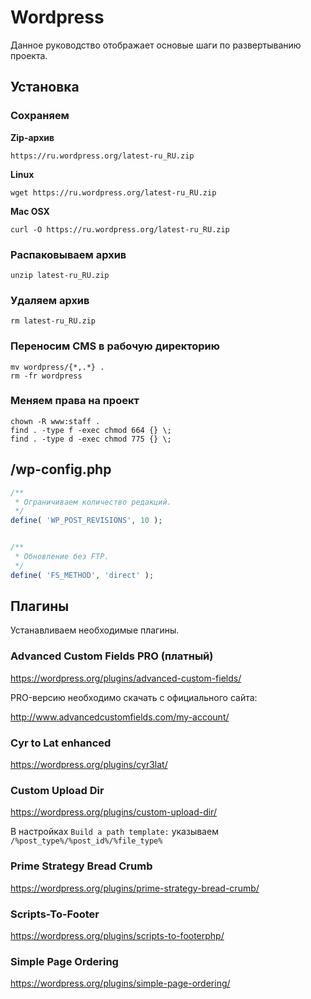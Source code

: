 # Wordpress
Данное руководство отображает основые шаги по развертыванию проекта.

## Установка

### Сохраняем

__Zip-архив__
```
https://ru.wordpress.org/latest-ru_RU.zip
```

__Linux__
```
wget https://ru.wordpress.org/latest-ru_RU.zip
```

__Mac OSX__
```
curl -O https://ru.wordpress.org/latest-ru_RU.zip
```

### Распаковываем архив
```
unzip latest-ru_RU.zip
```

### Удаляем архив
```
rm latest-ru_RU.zip
```

### Переносим CMS в рабочую директорию
```
mv wordpress/{*,.*} .
rm -fr wordpress
```

### Меняем права на проект
```
chown -R www:staff .
find . -type f -exec chmod 664 {} \;
find . -type d -exec chmod 775 {} \;
```
## /wp-config.php
```PHP
/**
 * Ограничиваем количество редакций.
 */
define( 'WP_POST_REVISIONS', 10 );


/**
 * Обновление без FTP.
 */
define( 'FS_METHOD', 'direct' );
```

## Плагины
Устанавливаем необходимые плагины.


### Advanced Custom Fields PRO (платный)
https://wordpress.org/plugins/advanced-custom-fields/

PRO-версию необходимо скачать с официального сайта:

http://www.advancedcustomfields.com/my-account/


### Cyr to Lat enhanced
https://wordpress.org/plugins/cyr3lat/


### Custom Upload Dir
https://wordpress.org/plugins/custom-upload-dir/

В настройках `Build a path template:` указываем `/%post_type%/%post_id%/%file_type%`


### Prime Strategy Bread Crumb
https://wordpress.org/plugins/prime-strategy-bread-crumb/


### Scripts-To-Footer
https://wordpress.org/plugins/scripts-to-footerphp/


### Simple Page Ordering
https://wordpress.org/plugins/simple-page-ordering/